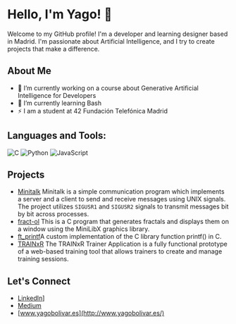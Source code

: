 # Hello, I'm Yago! 👋

Welcome to my GitHub profile! I'm a developer and learning designer based in Madrid. I'm passionate about Artificial Intelligence, and I try to create projects that make a difference.

## About Me

- 🔭 I’m currently working on a course about Generative Artificial Intelligence for Developers
- 🌱 I’m currently learning Bash
- ⚡ I am a student at 42 Fundación Telefónica Madrid

## Languages and Tools:

![C](https://img.shields.io/badge/C-%2300599C.svg?style=for-the-badge&logo=c&logoColor=white)
![Python](https://img.shields.io/badge/Python-%2314354C.svg?style=for-the-badge&logo=python&logoColor=white)
![JavaScript](https://img.shields.io/badge/JavaScript-%23323330.svg?style=for-the-badge&logo=javascript&logoColor=%23F7DF1E)

## Projects
- [Minitalk](https://github.com/leroidubuffet/minitalk) Minitalk is a simple communication program which implements a server and a client to send and receive messages using UNIX signals. The project utilizes `SIGUSR1` and `SIGUSR2` signals to transmit messages bit by bit across processes.
- [fract-ol](https://github.com/leroidubuffet/fract-ol) This is a C program that generates fractals and displays them on a window using the MiniLibX graphics library.
- [ft_printf](https://github.com/leroidubuffet/ft_printf)A custom implementation of the C library function printf() in C.
- [TRAINxR](https://github.com/leroidubuffet/TRAINxR_flask) The TRAINxR Trainer Application is a fully functional prototype of a web-based training tool that allows trainers to create and manage training sessions.

## Let's Connect

- [LinkedIn](https://www.linkedin.com/in/yago-bolivar/)]
- [Medium](https://leroidubuffet.medium.com/)
- [www.yagobolivar.es](http://www.yagobolivar.es/)
